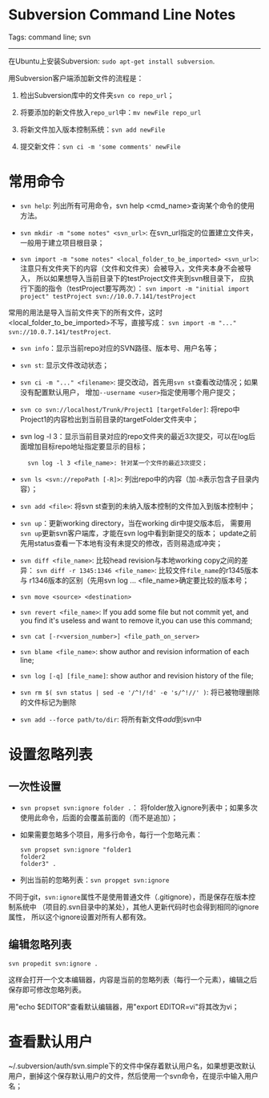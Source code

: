 # Subversion Command Line Notes
Tags: command line; svn

------

在Ubuntu上安装Subversion: `sudo apt-get install subversion`.

用Subversion客户端添加新文件的流程是：

1. 检出Subversion库中的文件夹`svn co repo_url`；

1. 将要添加的新文件放入`repo_url`中：`mv newFile repo_url`

1. 将新文件加入版本控制系统：`svn add newFile`

1. 提交新文件：`svn ci -m 'some comments' newFile`

# 常用命令

* `svn help`: 列出所有可用命令，svn help <cmd_name>查询某个命令的使用方法。

* `svn mkdir -m "some notes" <svn_url>`:
  在svn_url指定的位置建立文件夹，一般用于建立项目根目录；

* `svn import -m "some notes" <local_folder_to_be_imported> <svn_url>`:
  注意只有文件夹下的内容（文件和文件夹）会被导入，文件夹本身不会被导入，
  所以如果想导入当前目录下的testProject文件夹到svn根目录下，
  应执行下面的指令（testProject要写两次）：
  `svn import -m "initial import project" testProject svn://10.0.7.141/testProject`

常用的用法是导入当前文件夹下的所有文件，这时<local_folder_to_be_imported>不写，直接写成：
`svn import -m "..." svn://10.0.7.141/testProject`.

* `svn info`：显示当前repo对应的SVN路径、版本号、用户名等；

* `svn st`: 显示文件改动状态；

* `svn ci -m "..." <filename>`:
  提交改动，首先用`svn st`查看改动情况；如果没有配置默认用户，
  增加`--username <user>`指定使用哪个用户提交；

* `svn co svn://localhost/Trunk/Project1 [targetFolder]`:
  将repo中Project1的内容检出到当前目录的targetFolder文件夹中；

* svn log -l 3：显示当前目录对应的repo文件夹的最近3次提交，可以在log后面增加目标repo地址指定要显示的目标；

        svn log -l 3 <file_name>: 针对某一个文件的最近3次提交；

* `svn ls <svn://repoPath [-R]>`: 列出repo中的内容（加`-R`表示包含子目录内容）；

* `svn add <file>`: 将svn st查到的未纳入版本控制的文件加入到版本控制中；

* `svn up`：更新working directory，当在working dir中提交版本后，
  需要用`svn up`更新svn客户端库，才能在svn log中看到新提交的版本；
  update之前先用status查看一下本地有没有未提交的修改，否则易造成冲突；

* `svn diff <file_name>`: 比较head revision与本地working copy之间的差异：
  `svn diff -r 1345:1346 <file_name>`: 比较文件`file_name`的r1345版本与
  r1346版本的区别（先用svn log ... <file_name>确定要比较的版本号；

* `svn move <source> <destination>`

* `svn revert <file_name>`: If you add some file but not commit yet,
  and you find it's useless and want to remove it,you can use this command; 

* `svn cat [-r<version_number>] <file_path_on_server>`

* `svn blame <file_name>`: show author and revision information of each line;

* `svn log [-q] [file_name]`: show author and revision history of the file;

* `svn rm $( svn status | sed -e '/^!/!d' -e 's/^!//' )`: 将已被物理删除的文件标记为删除

* `svn add --force path/to/dir`: 将所有新文件*add*到svn中

# 设置忽略列表

## 一次性设置

* `svn propset svn:ignore folder .`：
  将folder放入ignore列表中；如果多次使用此命令，后面的<folder>会覆盖前面的（而不是追加）；

* 如果需要忽略多个项目，用多行命令，每行一个忽略元素：
    ```
    svn propset svn:ignore "folder1
    folder2
    folder3" .
    ```

* 列出当前的忽略列表：`svn propget svn:ignore`

不同于git，`svn:ignore`属性不是使用普通文件（.gitignore），而是保存在版本控制系统中
（项目的.svn目录中的某处），其他人更新代码时也会得到相同的ignore属性，
所以这个ignore设置对所有人都有效。

## 编辑忽略列表

    svn propedit svn:ignore .

这样会打开一个文本编辑器，内容是当前的忽略列表（每行一个元素），编辑之后保存即可修改忽略列表。

用"echo $EDITOR"查看默认编辑器，用"export EDITOR=vi"将其改为vi；

# 查看默认用户

~/.subversion/auth/svn.simple下的文件中保存着默认用户名，如果想更改默认用户，删掉这个保存默认用户的文件，然后使用一个svn命令，在提示中输入用户名；
